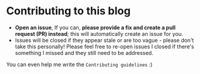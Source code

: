 # Contributing to this blog


* **Open an issue**, If you can, **please provide a fix and create a pull request (PR) instead**; this will automatically create an issue for you.
* Issues will be closed if they appear stale or are too vague - please don't take this personally! 
Please feel free to re-open issues I closed if there's something I missed and they still need to be addressed.

You can even help me write the `Contributing guidelines` :) 
